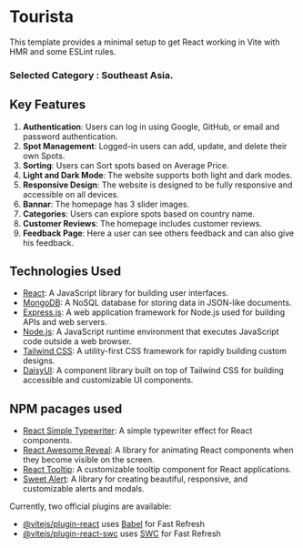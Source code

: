 # Tourista

This template provides a minimal setup to get React working in Vite with HMR and some ESLint rules.

### Selected Category : Southeast Asia.


## Key Features

1. **Authentication**: Users can log in using Google, GitHub, or email and password authentication.
2. **Spot Management**: Logged-in users can add, update, and delete their own Spots.
3. **Sorting**: Users can Sort spots based on Average Price.
4. **Light and Dark Mode**: The website supports both light and dark modes.
5. **Responsive Design**: The website is designed to be fully responsive and accessible on all devices.
6. **Bannar**: The homepage has 3 slider images.
7. **Categories**: Users can explore spots based on country name.
8. **Customer Reviews**: The homepage includes customer reviews.
9. **Feedback Page**: Here a user can see others feedback and can also give his feedback.


## Technologies Used

- [React](https://reactjs.org/): A JavaScript library for building user interfaces.
- [MongoDB](https://www.mongodb.com/): A NoSQL database for storing data in JSON-like documents.
- [Express.js](https://expressjs.com/): A web application framework for Node.js used for building APIs and web servers.
- [Node.js](https://nodejs.org/): A JavaScript runtime environment that executes JavaScript code outside a web browser.
- [Tailwind CSS](https://tailwindcss.com/): A utility-first CSS framework for rapidly building custom designs.
- [DaisyUI](https://daisyui.com/): A component library built on top of Tailwind CSS for building accessible and customizable UI components.


## NPM pacages used
- [React Simple Typewriter](https://www.npmjs.com/package/react-simple-typewriter): A simple typewriter effect for React components.
- [React Awesome Reveal](https://www.npmjs.com/package/react-awesome-reveal): A library for animating React components when they become visible on the screen.
- [React Tooltip](https://www.npmjs.com/package/react-tooltip): A customizable tooltip component for React applications.
- [Sweet Alert](https://sweetalert2.github.io/): A library for creating beautiful, responsive, and customizable alerts and modals.



Currently, two official plugins are available:

- [@vitejs/plugin-react](https://github.com/vitejs/vite-plugin-react/blob/main/packages/plugin-react/README.md) uses [Babel](https://babeljs.io/) for Fast Refresh
- [@vitejs/plugin-react-swc](https://github.com/vitejs/vite-plugin-react-swc) uses [SWC](https://swc.rs/) for Fast Refresh
